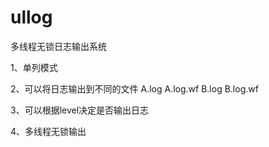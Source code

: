 # ullog

多线程无锁日志输出系统

1、单列模式

2、可以将日志输出到不同的文件 A.log A.log.wf B.log B.log.wf

3、可以根据level决定是否输出日志

4、多线程无锁输出
